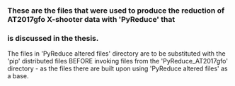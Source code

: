### These are the files that were used to produce the reduction of AT2017gfo X-shooter data with 'PyReduce' that
### is discussed in the thesis.

The files in 'PyReduce altered files' directory are to be substituted with the 'pip' distributed files BEFORE
invoking files from the 'PyReduce_AT2017gfo' directory - as the files there are built upon using 'PyReduce altered files'
as a base. 
